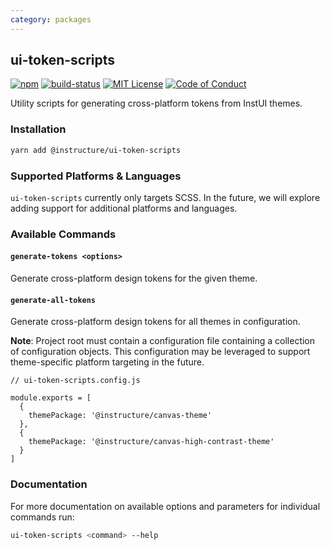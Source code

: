 ```yaml
---
category: packages
---
```


## ui-token-scripts

[![npm][npm]][npm-url]
[![build-status][build-status]][build-status-url]
[![MIT License][license-badge]][LICENSE]
[![Code of Conduct][coc-badge]][coc]

Utility scripts for generating cross-platform tokens from InstUI themes.

### Installation

```sh
yarn add @instructure/ui-token-scripts
```

### Supported Platforms & Languages

`ui-token-scripts` currently only targets SCSS. In the future, we will explore adding support for additional platforms and languages.


### Available Commands

#### `generate-tokens <options>`

Generate cross-platform design tokens for the given theme.

#### `generate-all-tokens`

Generate cross-platform design tokens for all themes in configuration.

**Note**: Project root must contain a configuration file containing a collection of configuration objects. This configuration may be leveraged to support theme-specific platform targeting in the future. 

```
// ui-token-scripts.config.js

module.exports = [
  {
    themePackage: '@instructure/canvas-theme'
  },
  {
    themePackage: '@instructure/canvas-high-contrast-theme'
  }
]
```

### Documentation

For more documentation on available options and parameters for individual commands run:

```sh
ui-token-scripts <command> --help
```

[npm]: https://img.shields.io/npm/v/@instructure/ui-token-scripts.svg
[npm-url]: https://npmjs.com/package/@instructure/ui-token-scripts

[build-status]: https://travis-ci.org/instructure/instructure-ui.svg?branch=master
[build-status-url]: https://travis-ci.org/instructure/instructure-ui "Travis CI"

[license-badge]: https://img.shields.io/npm/l/instructure-ui.svg?style=flat-square
[license]: https://github.com/instructure/instructure-ui/blob/master/LICENSE

[coc-badge]: https://img.shields.io/badge/code%20of-conduct-ff69b4.svg?style=flat-square
[coc]: https://github.com/instructure/instructure-ui/blob/master/CODE_OF_CONDUCT.md
